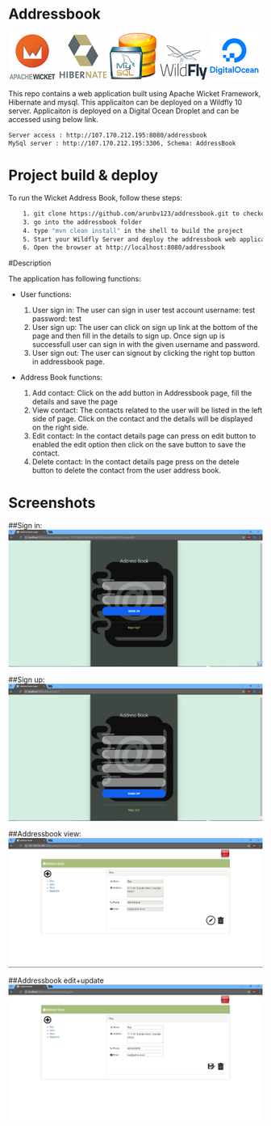 

# Addressbook
[![N|Solid](https://github.com/arunbv123/images/blob/master/apache-wicket.png)](https://wicket.apache.org/)
[![N|Solid](https://github.com/arunbv123/images/blob/master/hibernate.png)](http://hibernate.org/)
[![N|Solid](https://github.com/arunbv123/images/blob/master/mysql2.png)](https://www.mysql.com/)
[![N|Solid](https://github.com/arunbv123/images/blob/master/wildfly.jpg)](http://wildfly.org/)
[![N|Solid](https://github.com/arunbv123/images/blob/master/DigitalOcean_logo.png)](https://www.digitalocean.com/)  


This repo contains a web application  built using Apache Wicket Framework, Hibernate and mysql. This applicaiton can be deployed on a Wildfly 10 server. Applicaiton is deployed on a Digital Ocean Droplet and can be accessed using below link.

```
Server access : http://107.170.212.195:8080/addressbook
MySql server : http://107.170.212.195:3306, Schema: AddressBook
```

# Project build & deploy

To run the Wicket Address Book, follow these steps:

```sh
    1. git clone https://github.com/arunbv123/addressbook.git to checkout the project
    3. go into the addressbook folder
    4. type "mvn clean install" in the shell to build the project 
    5. Start your Wildfly Server and deploy the addressbook web application
    6. Open the browser at http://localhost:8080/addressbook
```

#Description

The application has following functions:

- User functions:
     1. User sign in: The user can sign in user test account username: test password: test
     2. User sign up: The user can click on sign up link at the bottom of the page and then fill in the details to sign up. Once sign up is successfull user can sign in with the given username and password.
     3. User sign out: The user can signout by clicking the right top button in addressbook page.
 
- Address Book functions:
    1. Add contact: Click on the add button in Addressbook page, fill the details and save the page
    2. View contact: The contacts related to the user will be listed in the left side of page. Click on the contact and the details will be displayed on the right side.
    3. Edit contact: In the contact details page can press on edit button to enabled the edit option then click on the save button to save the contact.
    4. Delete contact: In the contact details page press on the detele button to delete the contact from the user address book.
    
# Screenshots
##Sign in:
![Image of login](https://github.com/arunbv123/images/blob/master/login.jpg)

##Sign up:
![Image of signup](https://github.com/arunbv123/images/blob/master/signup.jpg)

##Addressbook view:
![Image of addressbook](https://github.com/arunbv123/images/blob/master/contacts_new.jpg)

##Addressbook edit+update
![Image of addressbook edit & update](https://github.com/arunbv123/images/blob/master/contacts_edit.jpg)
     



